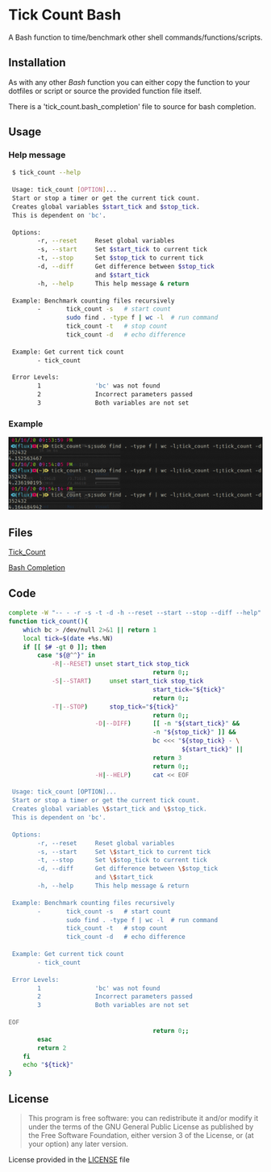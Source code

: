 # Tick Count Bash

A Bash function to time/benchmark other shell commands/functions/scripts.

## Installation

As with any other *Bash* function you can either copy the function to your dotfiles or script or source the provided function file itself.

There is a 'tick_count.bash_completion' file to source for bash completion.

## Usage

### Help message

```Bash
 $ tick_count --help
 
 Usage: tick_count [OPTION]...
 Start or stop a timer or get the current tick count.
 Creates global variables $start_tick and $stop_tick.
 This is dependent on 'bc'.

 Options:
        -r, --reset     Reset global variables
        -s, --start     Set $start_tick to current tick
        -t, --stop      Set $stop_tick to current tick
        -d, --diff      Get difference between $stop_tick
                        and $start_tick
        -h, --help      This help message & return

 Example: Benchmark counting files recursively
        -       tick_count -s   # start count
                sudo find . -type f | wc -l  # run command
                tick_count -t   # stop count
                tick_count -d   # echo difference

 Example: Get current tick count
        - tick_count

 Error Levels:
        1               'bc' was not found
        2               Incorrect parameters passed
        3               Both variables are not set

```

### Example

![Tick_Count Example](./images/tick_count_example.png)

## Files

[Tick_Count](./tick_count)

[Bash Completion](./tick_count.bash_completion)

## Code

```Bash
complete -W "-- - -r -s -t -d -h --reset --start --stop --diff --help" tick_count
function tick_count(){
    which bc > /dev/null 2>&1 || return 1
	local tick=$(date +%s.%N)
	if [[ $# -gt 0 ]]; then
		case "${@^^}" in
			-R|--RESET)	unset start_tick stop_tick
                                        return 0;;
			-S|--START)     unset start_tick stop_tick
                                        start_tick="${tick}"
                                        return 0;;
			-T|--STOP)      stop_tick="${tick}"
                                        return 0;;
                        -D|--DIFF)      [[ -n "${start_tick}" &&
                                        -n "${stop_tick}" ]] &&
                                        bc <<< "${stop_tick} - \
                                                ${start_tick}" ||
                                        return 3
                                        return 0;;
                        -H|--HELP)      cat << EOF
 
 Usage: tick_count [OPTION]...
 Start or stop a timer or get the current tick count.
 Creates global variables \$start_tick and \$stop_tick.
 This is dependent on 'bc'.

 Options:
        -r, --reset     Reset global variables
        -s, --start     Set \$start_tick to current tick
        -t, --stop      Set \$stop_tick to current tick
        -d, --diff      Get difference between \$stop_tick
                        and \$start_tick      
        -h, --help      This help message & return

 Example: Benchmark counting files recursively
        -       tick_count -s   # start count
                sudo find . -type f | wc -l  # run command
                tick_count -t   # stop count
                tick_count -d   # echo difference

 Example: Get current tick count
        - tick_count

 Error Levels:
        1               'bc' was not found
        2               Incorrect parameters passed
        3               Both variables are not set

EOF
                                        return 0;; 
		esac
		return 2
	fi
	echo "${tick}"
}
```

## License

>This program is free software: you can redistribute it and/or modify
it under the terms of the GNU General Public License as published by
the Free Software Foundation, either version 3 of the License, or
(at your option) any later version.

License provided in the [LICENSE](./LICENSE) file
